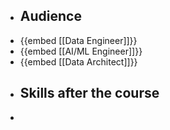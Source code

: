 - ## Audience
- {{embed [[Data Engineer]]}}
- {{embed [[AI/ML Engineer]]}}
- {{embed [[Data Architect]]}}
- ## Skills after the course
-